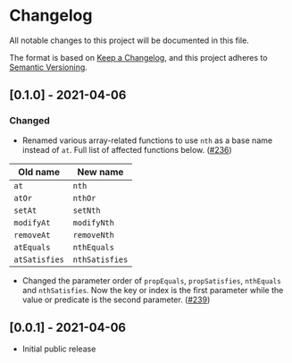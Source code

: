 # Changelog

All notable changes to this project will be documented in this file.

The format is based on [Keep a Changelog](https://keepachangelog.com/en/1.0.0/),
and this project adheres to [Semantic Versioning](https://semver.org/spec/v2.0.0.html).

## [0.1.0] - 2021-04-06

### Changed

- Renamed various array-related functions to use `nth` as a base name instead of `at`. Full list of affected functions
  below. ([#236](https://github.com/sluukkonen/iiris/pull/236))

| Old name      | New name       |
| ------------- | -------------- |
| `at`          | `nth`          |
| `atOr`        | `nthOr`        |
| `setAt`       | `setNth`       |
| `modifyAt`    | `modifyNth`    |
| `removeAt`    | `removeNth`    |
| `atEquals`    | `nthEquals`    |
| `atSatisfies` | `nthSatisfies` |

- Changed the parameter order of `propEquals`, `propSatisfies`, `nthEquals` and `nthSatisfies`. Now the key or index is
  the first parameter while the value or predicate is the second
  parameter. ([#239](https://github.com/sluukkonen/iiris/pull/239))

## [0.0.1] - 2021-04-06

- Initial public release
